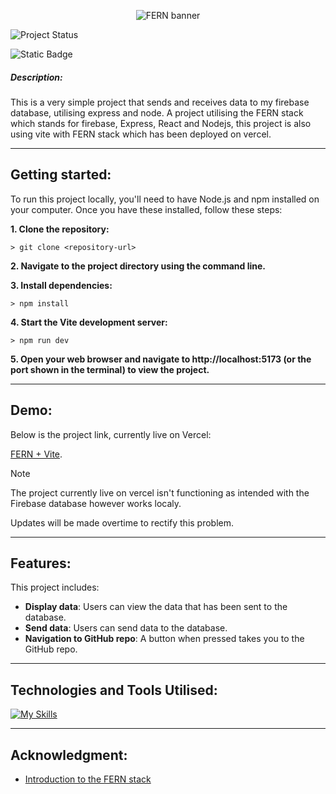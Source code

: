 <div align="center">
 

![FERN banner](https://github.com/user-attachments/assets/e15ce31e-d782-4fb4-ba7b-9ccf58a73b8c)


</div>

![Project Status](https://img.shields.io/badge/status-in_progress-brightgreen)

![Static Badge](https://img.shields.io/badge/made_with-React_+_Vite-blue)

##### **Description**:
This is a very simple project that sends and receives data to my firebase database, utilising express and node.
A project utilising the FERN stack which stands for firebase, Express, React and Nodejs, this project is also using vite with FERN stack which has been deployed on vercel.

-----

## Getting started:

To run this project locally, you'll need to have Node.js and npm installed on your computer. Once you have these installed, follow these steps:

**1. Clone the repository:**
```
> git clone <repository-url>
```

**2. Navigate to the project directory using the command line.**

**3. Install dependencies:**
```
> npm install
```

**4. Start the Vite development server:**
```
> npm run dev
```

**5. Open your web browser and navigate to http://localhost:5173 (or the port shown in the terminal) to view the project.**


----
## Demo:
Below is the project link, currently live on Vercel:

[FERN + Vite](https://mern-topaz-xi.vercel.app/).

> [!NOTE] 
> The project currently live on vercel isn't functioning as intended with the Firebase database however works localy.
> 
> Updates will be made overtime to rectify this problem.

----
## Features:
This project includes:
- **Display data**: Users can view the data that has been sent to the database.
- **Send data**: Users can send data to the database.
- **Navigation to GitHub repo**: A button when pressed takes you to the GitHub repo.


----
## Technologies and Tools Utilised:


[![My Skills](https://skillicons.dev/icons?i=react,js,html,css,vite,firebase,express,nodejs,vercel,vscode&perline=2)](https://skillicons.dev)

---
## Acknowledgment:

- [Introduction to the FERN stack](https://javascript.plainenglish.io/getting-started-with-the-fern-stack-firebase-express-react-node-js-2a97b93bd920)


